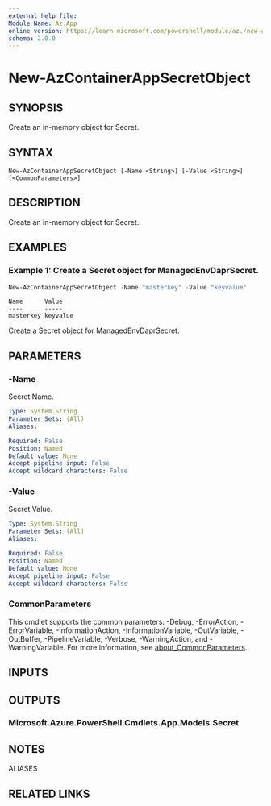 ```yaml
---
external help file:
Module Name: Az.App
online version: https://learn.microsoft.com/powershell/module/az./new-azcontainerappsecretobject
schema: 2.0.0
---
```


# New-AzContainerAppSecretObject

## SYNOPSIS
Create an in-memory object for Secret.

## SYNTAX

```
New-AzContainerAppSecretObject [-Name <String>] [-Value <String>] [<CommonParameters>]
```

## DESCRIPTION
Create an in-memory object for Secret.

## EXAMPLES

### Example 1: Create a Secret object for ManagedEnvDaprSecret.
```powershell
New-AzContainerAppSecretObject -Name "masterkey" -Value "keyvalue"
```

```output
Name      Value
----      -----
masterkey keyvalue
```

Create a Secret object for ManagedEnvDaprSecret.

## PARAMETERS

### -Name
Secret Name.

```yaml
Type: System.String
Parameter Sets: (All)
Aliases:

Required: False
Position: Named
Default value: None
Accept pipeline input: False
Accept wildcard characters: False
```

### -Value
Secret Value.

```yaml
Type: System.String
Parameter Sets: (All)
Aliases:

Required: False
Position: Named
Default value: None
Accept pipeline input: False
Accept wildcard characters: False
```

### CommonParameters
This cmdlet supports the common parameters: -Debug, -ErrorAction, -ErrorVariable, -InformationAction, -InformationVariable, -OutVariable, -OutBuffer, -PipelineVariable, -Verbose, -WarningAction, and -WarningVariable. For more information, see [about_CommonParameters](http://go.microsoft.com/fwlink/?LinkID=113216).

## INPUTS

## OUTPUTS

### Microsoft.Azure.PowerShell.Cmdlets.App.Models.Secret

## NOTES

ALIASES

## RELATED LINKS

